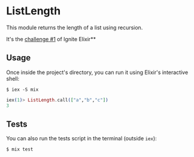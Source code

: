 # ListLength

This module returns the length of a list using recursion.

It's the [challenge #1](https://www.notion.so/Desafio-01-Utilizando-recurs-o-ebe28f949fc84d67be3758dfde4358e8) of Ignite Elixir**

## Usage

Once inside the project's directory, you can run it using Elixir's interactive shell:

```shell
$ iex -S mix
```

```elixir
iex(1)> ListLength.call(["a","b","c"])
3
```

## Tests

You can also run the tests script in the terminal (outside `iex`):

```shell
$ mix test
```
